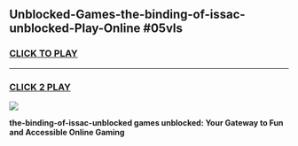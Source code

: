 
## Unblocked-Games-the-binding-of-issac-unblocked-Play-Online #05vls
<h3>
<a href="https://news.freeplayer.one?title=the-binding-of-issac-unblocked&ref=3">CLICK TO PLAY</a></h3>
<hr>

<h3>
<a href="https://news.freeplayer.one?title=the-binding-of-issac-unblocked&ref=3">CLICK 2 PLAY</a>
  
</h3>

<a href="https://news.freeplayer.one?title=the-binding-of-issac-unblocked&ref=3"><img src="https://clearcache.store/games.png"></a>


**the-binding-of-issac-unblocked games unblocked: Your Gateway to Fun and Accessible Online Gaming**
